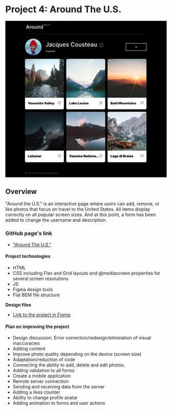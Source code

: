 # Project 4: Around The U.S.
![Begining](./images/page_preview.png)

## Overview

"Around the U.S." is an interactive page where users can add, remove, or like photos that focus on travel to the United States. All items display correctly on all popular screen sizes. And at this point, a form has been added to change the username and description.

### GitHub page's link
* ["Around The U.S."](https://meleana.github.io/web_project_3/) 

#### Project technologies
* HTML 
* CSS including Flex and Grid layouts and @mediascreen properties for several screen resolutions
* JS
* Figma design tools
* Flat BEM file structure

**Design files**
* [Link to the project in Figma](https://www.figma.com/file/SurN1jaeEQIhuZEDMhmWWf/Sprint-4-Around-The-U.S.-desktop-mobile?node-id=0%3A1)

#### Plan on improving the project

- Design discussion. Error correction/redesign/elimination of visual inaccuracies
- Adding content
- Improve photo quality depending on the device (screen size)
- Adaptation/reduction of code
- Connecting the ability to add, delete and edit photos. 
- Adding validation to all forms
- Create a mobile application
- Remote server connection
- Sending and receiving data from the server
- Adding a likes counter
- Ability to change profile avatar
- Adding animation to forms and user actions